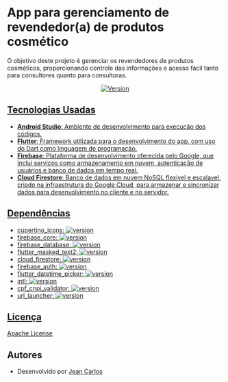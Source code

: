 
# App para gerenciamento de revendedor(a) de produtos cosmético

O objetivo deste projeto é gerenciar os revendedores de produtos cosméticos, proporcionando controle das informações e acesso fácil tanto para consultores quanto para consultoras.

<p align="center">
    <a href="https://github.com/jeancarloscc/" />
        <img src="https://img.shields.io/badge/version-1.0.0-pink.svg" alt="Version" />
</p>


## Tecnologias Usadas

- **Android Studio**: Ambiente de desenvolvimento para execução dos códigos.
- **Flutter**: Framework utilizada para o desenvolvimento do app, com uso do Dart como linguagem de programação.
- **Firebase**: Plataforma de desenvolvimento oferecida pelo Google, que inclui serviços como armazenamento em nuvem, autenticação de usuários e banco de dados em tempo real.
- **Cloud Firestore**: Banco de dados em nuvem NoSQL flexivel e escalavel, criado na infraestrutura do Google Cloud, para armazenar e sincronizar dados para desenvolvimento no cliente e no servidor.
## Dependências

- cupertino_icons: ![version](https://img.shields.io/badge/version-1.0.2-blue)
- firebase_core: ![version](https://img.shields.io/badge/version-2.14.0-blue)
- firebase_database: ![version](https://img.shields.io/badge/version-10.2.3-blue)
- flutter_masked_text2: ![version](https://img.shields.io/badge/version-0.9.1-blue)
- cloud_firestore: ![version](https://img.shields.io/badge/version-4.8.1-blue)
- firebase_auth: ![version](https://img.shields.io/badge/version-4.6.3-blue)
- flutter_datetime_picker: ![version](https://img.shields.io/badge/version-1.5.1-blue)
- intl: ![version](https://img.shields.io/badge/version-0.18.1-blue)
- cpf_cnpj_validator: ![version](https://img.shields.io/badge/version-2.0.0-blue)
- url_launcher: ![version](https://img.shields.io/badge/version-6.1.11-blue)
## Licença

[Apache License](https://github.com/jeancarloscc/app_cadastro/blob/main/LICENSE)


## Autores

- Desenvolvido por [Jean Carlos](https://www.github.com/octokatherine)

